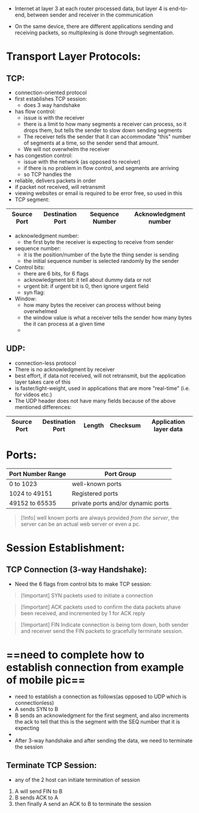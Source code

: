 - Internet at layer 3 at each router processed data, but layer 4 is end-to-end, between sender and receiver in the communication

- On the same device, there are different applications sending and receiving packets, so multiplexing is done through segmentation.

# Transport Layer Protocols:
## TCP:
- connection-oriented protocol
- first establishes TCP session:
	- does 3 way handshake
- has flow control:
	- issue is with the receiver
	- there is a limit to how many segments a receiver can process, so it drops them, but tells the sender to slow down sending segments
	- The receiver tells the sender that it can accommodate "this" number of segments at a time, so the sender send that amount.
	- We will not overwhelm the receiver
- has congestion control:
	- issue with the network (as opposed to receiver)
	- if there is no problem in flow control, and segments are arriving
	- so TCP handles the 
- reliable, delivers packets in order
- if packet not received, will retransmit
- viewing websites or email is required to be error free, so used in this
- TCP segment:

| Source Port | Destination Port | Sequence Number | Acknowledgment number | 
| ----------- | ---------------- | --------------- | --------------------- |

- acknowledgment number:
	- the first byte the receiver is expecting to receive from sender
- sequence number:
	- it is the position/number of the byte the thing sender is sending
	- the initial sequence number is selected randomly by the sender
- Control bits:
	- there are 6 bits, for 6 flags
	- acknowledgment bit: it tell about dummy data or not
	- urgent bit: if urgent bit is 0, then ignore urgent field
	- syn flag: 
- Window:
	- how many bytes the receiver can process without being overwhelmed
	- the window value is what a receiver tells the sender how many bytes the it can process at a given time
	- 
## UDP:
- connection-less protocol
- There is no acknowledgment by receiver
- best effort, if data not received, will not retransmit, but the application layer takes care of this
- is faster/light-weight, used in applications that are more "real-time" (i.e. for videos etc.)
- The UDP header does not have many fields because of the above mentioned differences:

| Source Port | Destination Port | Length | Checksum | Application layer data | 
| ----------- | ---------------- | ------ | -------- | -------------- |

# Ports:
| Port Number Range | Port Group                         |
| ----------------- | ---------------------------------- |
| 0 to 1023         | well-known ports                   |
| 1024 to 49151     | Registered ports                   |
| 49152 to 65535                  | private ports and/or dynamic ports |

>[!info]
>well known ports are always provided *from the server*, the server can be an actual web server or even a pc. 

# Session Establishment:
## TCP Connection (3-way Handshake):
- Need the 6 flags from control bits to make TCP session:

>[!important] SYN
>packets used to initiate a connection

>[!important] ACK
>packets used to confirm the data packets ahave been received, and incremented by 1 for ACK reply

>[!important] FIN
>Indicate connection is being torn down, both sender and receiver send the FIN packets to gracefully terminate session.

# ==need to complete how to establish connection from example of mobile pic== 

- need to establish a connection as follows(as opposed to UDP which is connectionless)
- A sends SYN to B
- B sends an acknowledgment for the first segment, and also increments the ack to tell that this is the segment with the SEQ number that it is expecting
- 
- After 3-way handshake and after sending the data, we need to terminate the session
## Terminate TCP Session: 
- any of the 2 host can initiate termination of session
1) A will send FIN to B
2) B sends ACK to A
3) then finally A send an ACK to B to terminate the session